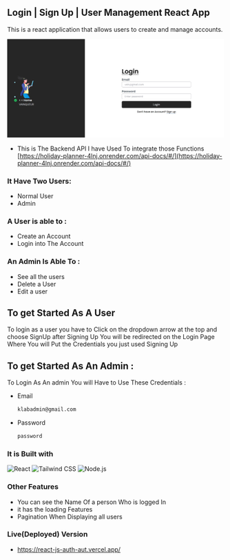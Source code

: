 ## Login | Sign Up | User Management React App

This is a react application that allows users to create and manage accounts.

![Project Screenshot](./src/assets/images/Auth.JPG)

- This is The Backend API I have Used To integrate those Functions [https://holiday-planner-4lnj.onrender.com/api-docs/#/](https://holiday-planner-4lnj.onrender.com/api-docs/#/)

### It Have Two Users:

- Normal User
- Admin

### A User is able to :

- Create an Account
- Login into The Account

### An Admin Is Able To :

- See all the users
- Delete a User
- Edit a user

## To get Started As A User

To login as a user you have to Click on the dropdown arrow at the top and choose SignUp
after Signing Up You will be redirected on the Login Page Where You will Put the Credentials you just used Signing Up

## To get Started As An Admin :

To Login As An admin You will Have to Use These Credentials :

- Email

  ```sh
  klabadmin@gmail.com
  ```

- Password
  ```sh
  password
  ```

### It is Built with

![React](https://img.shields.io/badge/React-17.0.2-blue)
![Tailwind CSS](https://img.shields.io/badge/Tailwind_CSS-2.2.19-green)
![Node.js](https://img.shields.io/badge/Node.js-14.17.4-lightgrey)

### Other Features

- You can see the Name Of a person Who is logged In
- it has the loading Features
- Pagination When Displaying all users

### Live(Deployed) Version

- <a href="https://react-js-auth-aut.vercel.app/" target="blank">https://react-js-auth-aut.vercel.app/</a>
